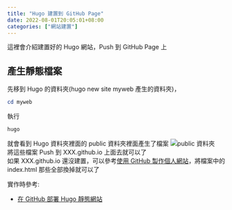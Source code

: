 ```yaml
---
title: "Hugo 建置到 GitHub Page"
date: 2022-08-01T20:05:01+08:00
categories: ["網站建置"]
---
```

這裡會介紹建置好的 Hugo 網站，Push 到 GitHub Page 上
## 產生靜態檔案
先移到 Hugo 的資料夾(hugo new site myweb 產生的資料夾)，
```powershell
cd myweb
```
執行
```powershell
hugo
```
就會看到 Hugo 資料夾裡面的 public 資料夾裡面產生了檔案
![public 資料夾](/images/Hugo/publicFolder.jpg "public 資料夾")  
將這些檔案 Push 到 XXX.github.io 上面去就可以了  
如果 XXX.github.io 還沒建置，可以參考[使用 GitHub 製作個人網站](/posts/WebBuild/GitHub-Page-Build/)，將檔案中的 index.html 那些全部換掉就可以了

實作時參考:  
- [在 GitHub 部署 Hugo 靜態網站](https://medium.com/@chswei/%E5%9C%A8-github-%E9%83%A8%E7%BD%B2-hugo-%E9%9D%9C%E6%85%8B%E7%B6%B2%E7%AB%99-9c40682dfe40) 